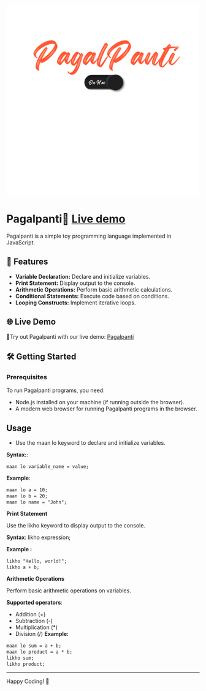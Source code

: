<p align="center">
  <img src="public/images/logo11.png" alt="Pagalpanti Logo" width="500">
</p>

# Pagalpanti🤪  [Live demo](https://pagalpantionhai.netlify.app/)

Pagalpanti is a simple toy programming language implemented in JavaScript. 

## 🚀 Features 

- **Variable Declaration:** Declare and initialize variables.
- **Print Statement:** Display output to the console.
- **Arithmetic Operations:** Perform basic arithmetic calculations.
- **Conditional Statements:** Execute code based on conditions.
- **Looping Constructs:** Implement iterative loops.

## 🌐 Live Demo

📌Try out Pagalpanti with our live demo: [Pagalpanti](https://pagalpantionhai.netlify.app/)

## 🛠️ Getting Started

### Prerequisites

To run Pagalpanti programs, you need:

- Node.js installed on your machine (if running outside the browser).
- A modern web browser for running Pagalpanti programs in the browser.



## Usage
- Use the maan lo keyword to declare and initialize variables.
  

**Syntax:**:
```plaintext
maan lo variable_name = value;
```

**Example**:
```plaintext
maan lo a = 10;
maan lo b = 20;
maan lo name = "John";
```

**Print Statement**

Use the likho keyword to display output to the console.

**Syntax**:
likho expression;

**Example :**
```plaintext
likho "Hello, world!";
likho a + b;
```

**Arithmetic Operations**

Perform basic arithmetic operations on variables.

**Supported operators**:

- Addition (+)
- Subtraction (-)
- Multiplication (*)
- Division (/)
**Example:**
```plaintext
maan lo sum = a + b;
maan lo product = a * b;
likho sum;
likho product;
```


---



Happy Coding! 🎉

